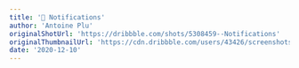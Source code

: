 ```yaml
---
title: '🔔 Notifications'
author: 'Antoine Plu'
originalShotUrl: 'https://dribbble.com/shots/5308459--Notifications'
originalThumbnailUrl: 'https://cdn.dribbble.com/users/43426/screenshots/5308459/notifications-2.png'
date: '2020-12-10'
---
```

